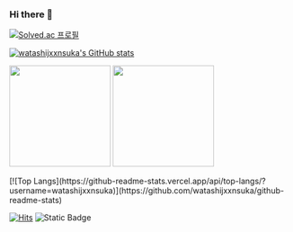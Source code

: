 ### Hi there 👋

[![Solved.ac 프로필](http://mazassumnida.wtf/api/v2/generate_badge?boj=watashijxxnsuka)](https://solved.ac/jxxn2538)

[![watashijxxnsuka's GitHub stats](https://github-readme-stats.vercel.app/api?username=watashijxxnsuka)](https://github.com/watashijxxnsuka/github-readme-stats)
<p>
  <img height="180em" src="https://github-readme-stats.vercel.app/api?username=유저네임&show_icons=true&include_all_commits=true&bg_color=30,e96443,904e95&title_color=fff&text_color=fff">
  <img height="180em" src="https://github-readme-stats.vercel.app/api/top-langs/?username=유저네임&layout=compact&bg_color=30,e96443,904e95&title_color=fff&text_color=fff">
</p>
[![Top Langs](https://github-readme-stats.vercel.app/api/top-langs/?username=watashijxxnsuka)](https://github.com/watashijxxnsuka/github-readme-stats)

[![Hits](https://hits.seeyoufarm.com/api/count/incr/badge.svg?url=https%3A%2F%2Fgithub.com%2Fwatashijxxnsuka&count_bg=%2349E1E3&title_bg=%23246982&icon=gutenberg.svg&icon_color=%23E7E7E7&title=hits%21&edge_flat=false)](https://hits.seeyoufarm.com)
![Static Badge](https://img.shields.io/badge/JavaScript?style=flat&logo=JavaScript&logoColor=white&color=%23F7DF1E)


